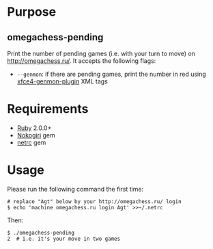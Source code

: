# Purpose

## omegachess-pending

Print the number of pending games (i.e. with your turn to move) on
http://omegachess.ru/. It accepts the following flags:
* `--genmon`: if there are pending games, print the number in red using
  [xfce4-genmon-plugin](http://goodies.xfce.org/projects/panel-plugins/xfce4-genmon-plugin)
  XML tags


# Requirements

* [Ruby](http://www.ruby-lang.org/en/) 2.0.0+
* [Nokogiri](https://rubygems.org/gems/nokogiri) gem
* [netrc](https://rubygems.org/gems/netrc) gem


# Usage

Please run the following command the first time:

    # replace "Agt" below by your http://omegachess.ru/ login
    $ echo 'machine omegachess.ru login Agt' >>~/.netrc

Then:

    $ ./omegachess-pending
    2  # i.e. it's your move in two games
